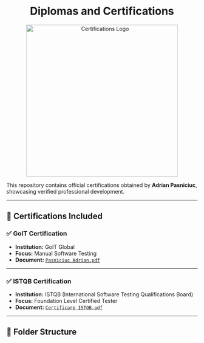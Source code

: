 <h1 align="center">Diplomas and Certifications</h1>

<p align="center">
  <img src="./certificationslogos.png" alt="Certifications Logo" width="400"/>
</p>


This repository contains official certifications obtained by **Adrian Pasniciuc**, showcasing verified professional development.

---

## 📜 Certifications Included

### ✅ GoIT Certification

- **Institution:** GoIT Global  
- **Focus:** Manual Software Testing  
- **Document:** [`Pasniciuc Adrian.pdf`](GoIT%20Certification/Pasniciuc%20Adrian.pdf)

---

### ✅ ISTQB Certification

- **Institution:** ISTQB (International Software Testing Qualifications Board)  
- **Focus:** Foundation Level Certified Tester  
- **Document:** [`Certificare ISTQB.pdf`](ISTQB%20Certification/Certificare%20ISTQB.pdf)

---

## 📁 Folder Structure

